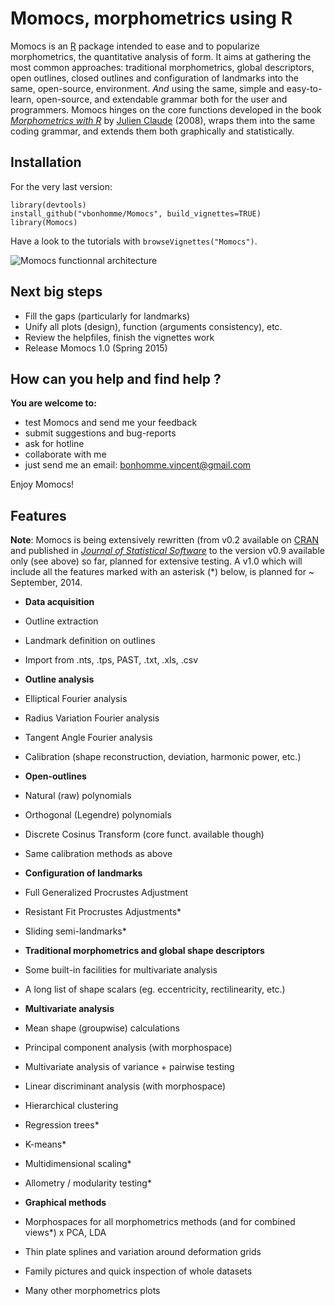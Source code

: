 Momocs, morphometrics using R
======

Momocs is an [R](http://cran.r-project.org/) package intended to ease and to popularize morphometrics, the quantitative analysis of form.
It aims at gathering the most common approaches: traditional morphometrics, global descriptors, open outlines, closed outlines and configuration of landmarks into the same, open-source, environment. _And_ using the same, simple and easy-to-learn, open-source, and extendable grammar both for the user and programmers. Momocs hinges on the core functions developed in the book _[Morphometrics with R](http://www.springer.com/statistics/life+sciences,+medicine+%26+health/book/978-0-387-77789-4)_ by [Julien Claude](http://www.isem.univ-montp2.fr/recherche/equipes/biologie-du-developpement-et-evolution/personnel/claude-julien/) (2008), wraps them into the same coding grammar, and extends them both graphically and statistically.

Installation
--------

For the very last version: 
```
library(devtools)
install_github("vbonhomme/Momocs", build_vignettes=TRUE)
library(Momocs)
````
Have a look to the tutorials with `browseVignettes("Momocs")`. 

![Momocs functionnal architecture](https://github.com/vbonhomme/Momocs-vignette/blob/master/vignettes/MomocsArch.png)


Next big steps
--------
* Fill the gaps (particularly for landmarks)
* Unify all plots (design), function (arguments consistency), etc.
* Review the helpfiles, finish the vignettes work
* Release Momocs 1.0 (Spring 2015)

How can you help and find help ?
--------

__You are welcome to:__
* test Momocs and send me your feedback
* submit suggestions and bug-reports
* ask for hotline
* collaborate with me
* just send me an email: bonhomme.vincent@gmail.com

Enjoy Momocs!

Features
--------
__Note__: Momocs is being extensively rewritten (from v0.2 available on [CRAN](http://cran.r-project.org/web/packages/Momocs/index.html) and published in [_Journal of Statistical Software_](http://www.jstatsoft.org/v56/i13/paper) to the version v0.9 available only (see above) so far, planned for extensive testing. A v1.0 which will include all the features marked with an asterisk (*) below, is planned for ~ September, 2014.

* __Data acquisition__
 * Outline extraction
 * Landmark definition on outlines
 * Import from .nts, .tps, PAST, .txt, .xls, .csv

* __Outline analysis__
 * Elliptical Fourier analysis
 * Radius Variation Fourier analysis
 * Tangent Angle Fourier analysis
 * Calibration (shape reconstruction, deviation, harmonic power, etc.)
* __Open-outlines__
 * Natural (raw) polynomials
 * Orthogonal (Legendre) polynomials
 * Discrete Cosinus Transform (core funct. available though)
 * Same calibration methods as above
* __Configuration of landmarks__
 * Full Generalized Procrustes Adjustment
 * Resistant Fit Procrustes Adjustments*
 * Sliding semi-landmarks*
* __Traditional morphometrics and global shape descriptors__
 * Some built-in facilities for multivariate analysis
 * A long list of shape scalars (eg. eccentricity, rectilinearity, etc.)
* __Multivariate analysis__
 * Mean shape (groupwise) calculations
 * Principal component analysis (with morphospace)
 * Multivariate analysis of variance + pairwise testing
 * Linear discriminant analysis (with morphospace)
 * Hierarchical clustering
 * Regression trees*
 * K-means*
 * Multidimensional scaling*
 * Allometry / modularity testing*

* __Graphical methods__
 * Morphospaces for all morphometrics methods (and for combined views*) x PCA, LDA
 * Thin plate splines and variation around deformation grids
 * Family pictures and quick inspection of whole datasets
 * Many other morphometrics plots
